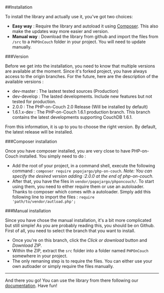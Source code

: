 ##Installation

To install the library and actually use it, you've got two choices:

- **Easy way** : Require the library and autoload it using [Composer](https://getcomposer.org/). This also make the updates way more easier and version.
- **Manual way** : Download the library from github and import the files from `/src` to a `PHPOnCouch` folder in your project. You will need to update manually.

###Version

Before we get into the installation, you need to know that multiple versions are available at the moment. Since it's forked project, you have always access to the origin branches. For the future, here are the description of the available versions :

- dev-master : The lastest tested sources (Production)
- dev-develop : The lasted developments. Include new features but not tested for production.
- 2.0.0 : The PHP-on-Couch 2.0 Release (Will be installed by default)
- 1.6.1.x-dev : The PHP-on-Couch 1.6.1 production branch. This branch contains the latest developments supporting CouchDB 1.6.1.

From this information, it is up to you to choose the right version. By default, the latest release will be installed.

###Composer installation

Once you have composer installed, you are very close to have PHP-on-Couch installed. You simply need to do :
- Add the root of your project, in a command shell, execute the following command : `composer require popojargo/php-on-couch`. *Note: You can specify the desired version adding :2.0.0 at the end of php-on-couch.*
- After that, you have the files in `vendor/popojargo/phponcouch/`. To start using them, you need to either require them or use an autoloader. Thanks to composer which comes with a autoloader. Simply add this following line to import the files : `require 'path/to/vendor/autload.php';`

###Manual installation

Since you have chose the manual installation, it's a bit more complicated but still simple! As you are probably reading this, you should be on Github. First of all, you need to select the branch that you want to install. 
- Once you're on this branch, click the *Click or download* button and *Download ZIP*. 
- Within the ZIP, extract the `src` folder into a folder named `PHPOnCouch` somewhere in your project.
- The only remaning step is to require the files. You can either use your own autloader or simply require the files manually.

----

And there you go! You can use the library from there following our [documentation](README.md). Have fun!